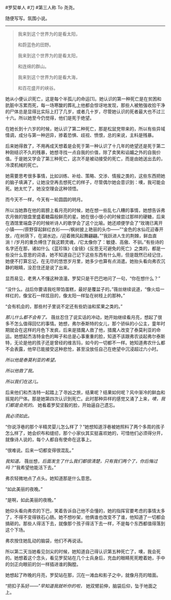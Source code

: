 #罗契单人 #刀 #第三人称 
To 尧尧。

随便写写。氛围小说。

---

> 
> 我来到这个世界为的是看太阳，
> 
> 和蔚蓝色的田野。
> 
> 我来到这个世界为的是看太阳，
> 
> 和连绵的群山。
> 
> 我来到这个世界为的是看大海，
> 
> 和百花盛开的峡谷。
> 

她从小便认识死亡，这是每个半孤儿的命运[1]。她认识的第一种死亡是在贫困和肮脏中冻累而死，每一场寒酸的葬礼上他都会惊讶地发现，那些人被勉强收拾干净的尸体总是显得比实际上打了几岁，或者几十岁，尽管她认识的死者最大也不过三十六。所以她至今仍觉得，他们是死于绝望。

在她长到十六岁的时候，她认识了第二种死亡，那是松鼠党带来的，所以有些异域情调，成分与第一种迥异，掺着恐惧、歧视、愤恨，总的来说，主料是残暴。

后来她得救了，不用再成天想着是会死于第一种认识了十几年的绝望还是死于第二种刚结识不久的残暴，她想寻找一点自我的价值，除了卖笑和谄媚之外的自我价值。于是她又学会了第三种死亡，这次不是被动接受的死亡，而是由她送出去的，冷漠机械的死亡。

她需要思考很多事情，比如训练、补给、策略、交涉、情报之类的，这些东西把她的脑子填满了，让她没空再去想死亡的样子，尽管偶尔她会意识到：噢，我可能会死。她太忙了，她没空理会这种领悟。

而今天不一样，今天有一轮圆圆的明月。

所以当她靠在他的肩膀上看月亮的时候，她在想一些乱七八糟的事情，她想告诉弗农月做的银盘里盛着糖霜般鲜亮的星。她在很小很小的时候尝过那样的硬糖，后来在酒馆里端盘子的时候听诗人的歌学会了这个比喻。她还顺便学会了“玫瑰已离开小镇——/原野穿起鲜红衣衫——/枫树披上艳丽的头巾——”“金色的水仙花迎春开放，/在树荫下，在湖水边，/迎着微风起舞翩翩。”“我跃进人生的荆棘，鲜血直淌！/岁月的重负缚住了我这颗灵魂，/它太像你了：敏捷、高傲、不驯。”有些诗的名字还在那，诸如什么《蓝珍珠》《金镜》《反思无可避免的死亡》之类的，都是一些没什么意思的词语，她不知道自己记下这些东西有什么用，但是既然已经记住，她便不打算忘记，在无尽的悠悠岁月里，她多少也算有点消遣。她抬头看向弗农沉静的眼睛，没忍住还是说了出来。

显而易见，老男人不懂这种浪漫。罗契只是干巴巴地问了一句，“你在想什么？”

“没什么。战后你要请我吃带馅蛋糕，最好是覆盆子的。”薇丝继续说道，“像火焰一样红的，像宝石一样炫目的，像太阳一样坠在树枝上的那种。”

“会有机会的，那些村子里说不定还有些奶油和浆果之类的。”

_那儿什么都不会有了。_ 薇丝忍住了说实话的冲动，她开始继续看月亮，想起了很多不怎么值得回忆的事情。她想，弗尔泰斯特的女儿，那个骄纵的小公主，童年时期就会在这样的月色下发疯，后来是猎魔人救了他，猎魔人改变了泰莫利亚的命运。她想起杰洛特金色的眸子和总是心事重重的脸，知道不该跟弗农谈起弗尔泰斯特，无论是他的孩子还是曾经的维吉玛，如今的一切都不一样。她知道弗农什么都不会表露，他早已能接受这种悲怆，甚至没放任自己在绝望中沉浸超过六小时。

_所以他是泰莫利亚的希望。_

_所以他救了我。_

_所以我们在这儿。_

后来他们和杰洛特一起踏上了寻凶之旅，结果呢？结果如何呢？风中渐冷的鲜血和摇晃的尸体。那是她第四次认识到死亡。此时那种异样的感觉又涌了上来，_噢，我们都是会死的。_ 她看着罗契坚毅的脸，开始逼自己遗忘。

_我必须如此。_

“你说浮巷的那个半精灵婴儿怎么样了？”她想知道浮巷被她照料了两个多周的孩子怎么样了，她会织布和缝纫，那个小家伙其实挺喜欢她的，可惜他们必须得分开，就像诗人说的，每个人都自有使命在这事上。

“很难说。后来一切都变得很混乱。”

_我知道。_ 薇丝想，_后面发生了什么我们都很清楚，只有我们两个了，你后悔过吗？_“我希望他能活下去。”

弗农轻微地点了点头。她知道那是什么意思。

“如此美丽的夜晚。”

“是啊，如此美丽的夜晚。”

她仰头看向弗农的下巴，笑着告诉自己他不会懂的，她的指挥官要考虑的事情太多了，不得不变得铁石心肠。她不想吵架，他俩谁也改变不了谁，他知道了一切都会搞砸的。那些人得活下去，就像那个孩子得活下去一样，不是每个东西都值得落到这个下场。

弗农按住她乱动的脑袋，他们不再说话。

所以第二天当她看见剑尖的时候，她知道自己得认识第五种死亡了，噢，我会死的。她想着这个念头，看见罗契站在几个士兵身后，充血的眼睛死死瞪着她，手中的剑正向眼前的剑一样插进谁的胸膛。

她想起了昨晚的月亮，罗契站在那，沉在一滩血和影子之中，就像月亮的暗面。

“把扣子系好——”_早知道我就听你的啦，_ 她双臂前伸，脑袋后仰，坠于地面之上。